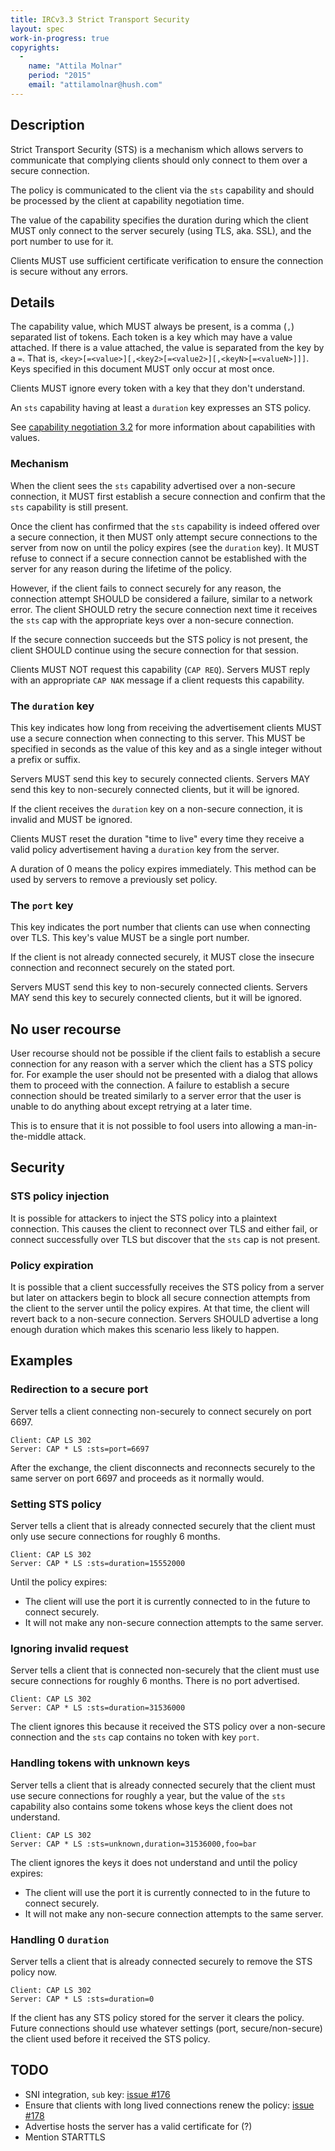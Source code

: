 ```yaml
---
title: IRCv3.3 Strict Transport Security
layout: spec
work-in-progress: true
copyrights:
  -
    name: "Attila Molnar"
    period: "2015"
    email: "attilamolnar@hush.com"
---
```


## Description

Strict Transport Security (STS) is a mechanism which allows servers to
communicate that complying clients should only connect to them over a secure
connection.

The policy is communicated to the client via the `sts` capability and should
be processed by the client at capability negotiation time.

The value of the capability specifies the duration during which the client
MUST only connect to the server securely (using TLS, aka. SSL), and the port
number to use for it.

Clients MUST use sufficient certificate verification to ensure the connection
is secure without any errors.

## Details

The capability value, which MUST always be present, is a comma (`,`) separated
list of tokens. Each token is a key which may have a value attached. If there
is a value attached, the value is separated from the key by a `=`. That is,
`<key>[=<value>][,<key2>[=<value2>][,<keyN>[=<valueN>]]]`. Keys specified in
this document MUST only occur at most once.

Clients MUST ignore every token with a key that they don't understand.

An `sts` capability having at least a `duration` key expresses an STS policy.

See [capability negotiation 3.2](capability-negotiation-3.2.html) for more
information about capabilities with values.

### Mechanism

When the client sees the `sts` capability advertised over a non-secure
connection, it MUST first establish a secure connection and confirm that the
`sts` capability is still present.

Once the client has confirmed that the `sts` capability is indeed offered over
a secure connection, it then MUST only attempt secure connections to the
server from now on until the policy expires (see the `duration` key).
It MUST refuse to connect if a secure connection cannot be established with the
server for any reason during the lifetime of the policy.

However, if the client fails to connect securely for any reason, the connection
attempt SHOULD be considered a failure, similar to a network error.
The client SHOULD retry the secure connection next time it receives the `sts`
cap with the appropriate keys over a non-secure connection.

If the secure connection succeeds but the STS policy is not present, the client
SHOULD continue using the secure connection for that session.

Clients MUST NOT request this capability (`CAP REQ`).
Servers MUST reply with an appropriate `CAP NAK` message if a client requests
this capability.

### The `duration` key

This key indicates how long from receiving the advertisement clients MUST use a
secure connection when connecting to this server. This MUST be specified in
seconds as the value of this key and as a single integer without a prefix or
suffix.

Servers MUST send this key to securely connected clients.
Servers MAY send this key to non-securely connected clients, but it will be
ignored.

If the client receives the `duration` key on a non-secure connection, it is
invalid and MUST be ignored.

Clients MUST reset the duration "time to live" every time they receive a valid
policy advertisement having a `duration` key from the server.

A duration of 0 means the policy expires immediately. This method can be used
by servers to remove a previously set policy.

### The `port` key

This key indicates the port number that clients can use when connecting over
TLS. This key's value MUST be a single port number.

If the client is not already connected securely, it MUST close the insecure
connection and reconnect securely on the stated port.

Servers MUST send this key to non-securely connected clients.
Servers MAY send this key to securely connected clients, but it will be
ignored.

## No user recourse

User recourse should not be possible if the client fails to establish a
secure connection for any reason with a server which the client has a STS
policy for. For example the user should not be presented with a dialog that
allows them to proceed with the connection. A failure to establish a secure
connection should be treated similarly to a server error that the user is
unable to do anything about except retrying at a later time.

This is to ensure that it is not possible to fool users into allowing a
man-in-the-middle attack.

## Security

### STS policy injection

It is possible for attackers to inject the STS policy into a plaintext
connection. This causes the client to reconnect over TLS and either fail,
or connect successfully over TLS but discover that the `sts` cap is not
present.

### Policy expiration

It is possible that a client successfully receives the STS policy from a server
but later on attackers begin to block all secure connection attempts from the
client to the server until the policy expires. At that time, the client will
revert back to a non-secure connection. Servers SHOULD advertise a long enough
duration which makes this scenario less likely to happen.

## Examples

### Redirection to a secure port

Server tells a client connecting non-securely to connect securely on port 6697.

    Client: CAP LS 302
    Server: CAP * LS :sts=port=6697

After the exchange, the client disconnects and reconnects securely to the same
server on port 6697 and proceeds as it normally would.

### Setting STS policy

Server tells a client that is already connected securely that the client must
only use secure connections for roughly 6 months.

    Client: CAP LS 302
    Server: CAP * LS :sts=duration=15552000

Until the policy expires:
* The client will use the port it is currently connected to in the future to
connect securely.
* It will not make any non-secure connection attempts to the same server.

### Ignoring invalid request

Server tells a client that is connected non-securely that the client must
use secure connections for roughly 6 months. There is no port advertised.

    Client: CAP LS 302
    Server: CAP * LS :sts=duration=31536000

The client ignores this because it received the STS policy over a non-secure
connection and the `sts` cap contains no token with key `port`.

### Handling tokens with unknown keys

Server tells a client that is already connected securely that the client must
use secure connections for roughly a year, but the value of the `sts` capability
also contains some tokens whose keys the client does not understand.

    Client: CAP LS 302
    Server: CAP * LS :sts=unknown,duration=31536000,foo=bar

The client ignores the keys it does not understand and until the policy
expires:
* The client will use the port it is currently connected to in the future to
connect securely.
* It will not make any non-secure connection attempts to the same server.

### Handling 0 `duration`

Server tells a client that is already connected securely to remove the STS
policy now.

    Client: CAP LS 302
    Server: CAP * LS :sts=duration=0

If the client has any STS policy stored for the server it clears the policy.
Future connections should use whatever settings (port, secure/non-secure) the
client used before it received the STS policy.

## TODO

* SNI integration, `sub` key: [issue #176](https://github.com/ircv3/ircv3-specifications/issues/176)
* Ensure that clients with long lived connections renew the policy: [issue #178](https://github.com/ircv3/ircv3-specifications/issues/178)
* Advertise hosts the server has a valid certificate for (?)
* Mention STARTTLS
